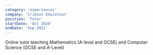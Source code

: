 ```yaml
---
category: 'experiences'
company: 'Crimson Education'
position: 'Tutor'
startDate: 'Oct 2020'
endDate: 'Sep 2021'
---
```


Online tutor teaching Mathematics (A-level and GCSE) and Computer Science (GCSE and A-Level)
